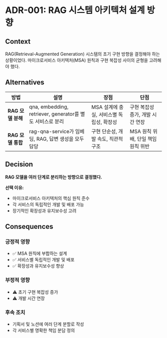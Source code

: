 # ADR-001: RAG 시스템 아키텍처 설계 방향

## Context

RAG(Retrieval-Augmented Generation) 시스템의 초기 구현 방향을 결정해야 하는 상황이었다. 마이크로서비스 아키텍처(MSA) 원칙과 구현 복잡성 사이의 균형을 고려해야 했다.

## Alternatives

| 방법 | 설명 | 장점 | 단점 |
|------|------|------|------|
| **RAG 모델 분해** | qna, embedding, retriever, generator를 별도 서비스로 분리 | MSA 설계에 충실, 서비스별 독립성, 확장성 | 구현 복잡성 증가, 개발 시간 연장 |
| **RAG 모델 통합** | rag-qna-service가 임베딩, RAG, 답변 생성을 모두 담당 | 구현 단순성, 개발 속도, 직관적 구조 | MSA 원칙 위배, 단일 책임 원칙 위반 |

## Decision

**RAG 모델을 여러 단계로 분리하는 방향으로 결정했다.**

**선택 이유:**
- 마이크로서비스 아키텍처의 핵심 원칙 준수
- 각 서비스의 독립적인 개발 및 배포 가능
- 장기적인 확장성과 유지보수성 고려

## Consequences

### 긍정적 영향
- ✅ MSA 원칙에 부합하는 설계
- ✅ 서비스별 독립적인 개발 및 배포
- ✅ 확장성과 유지보수성 향상

### 부정적 영향
- ⚠️ 초기 구현 복잡성 증가
- ⚠️ 개발 시간 연장

### 후속 조치
- 기획서 및 노션에 여러 단계 분할로 작성
- 각 서비스별 명확한 책임 분담 정의
